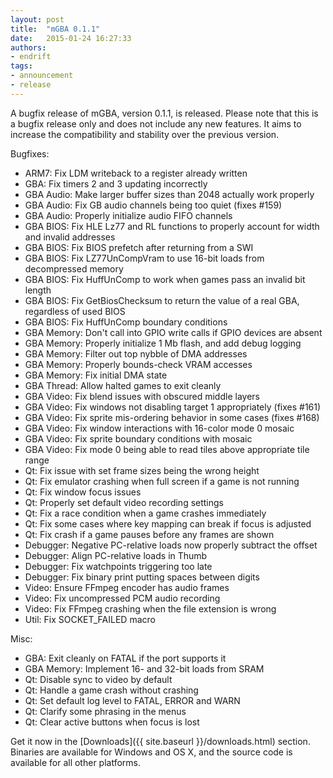 ```yaml
---
layout: post
title:  "mGBA 0.1.1"
date:   2015-01-24 16:27:33
authors:
- endrift
tags:
- announcement
- release
---
```

A bugfix release of mGBA, version 0.1.1, is released. Please note that this is a bugfix release only and does not include any new features. It aims to increase the compatibility and stability over the previous version.<!--more-->

Bugfixes:

 - ARM7: Fix LDM writeback to a register already written
 - GBA: Fix timers 2 and 3 updating incorrectly
 - GBA Audio: Make larger buffer sizes than 2048 actually work properly
 - GBA Audio: Fix GB audio channels being too quiet (fixes #159)
 - GBA Audio: Properly initialize audio FIFO channels
 - GBA BIOS: Fix HLE Lz77 and RL functions to properly account for width and invalid addresses
 - GBA BIOS: Fix BIOS prefetch after returning from a SWI
 - GBA BIOS: Fix LZ77UnCompVram to use 16-bit loads from decompressed memory
 - GBA BIOS: Fix HuffUnComp to work when games pass an invalid bit length
 - GBA BIOS: Fix GetBiosChecksum to return the value of a real GBA, regardless of used BIOS
 - GBA BIOS: Fix HuffUnComp boundary conditions
 - GBA Memory: Don't call into GPIO write calls if GPIO devices are absent
 - GBA Memory: Properly initialize 1 Mb flash, and add debug logging
 - GBA Memory: Filter out top nybble of DMA addresses
 - GBA Memory: Properly bounds-check VRAM accesses
 - GBA Memory: Fix initial DMA state
 - GBA Thread: Allow halted games to exit cleanly
 - GBA Video: Fix blend issues with obscured middle layers
 - GBA Video: Fix windows not disabling target 1 appropriately (fixes #161)
 - GBA Video: Fix sprite mis-ordering behavior in some cases (fixes #168)
 - GBA Video: Fix window interactions with 16-color mode 0 mosaic
 - GBA Video: Fix sprite boundary conditions with mosaic
 - GBA Video: Fix mode 0 being able to read tiles above appropriate tile range
 - Qt: Fix issue with set frame sizes being the wrong height
 - Qt: Fix emulator crashing when full screen if a game is not running
 - Qt: Fix window focus issues
 - Qt: Properly set default video recording settings
 - Qt: Fix a race condition when a game crashes immediately
 - Qt: Fix some cases where key mapping can break if focus is adjusted
 - Qt: Fix crash if a game pauses before any frames are shown
 - Debugger: Negative PC-relative loads now properly subtract the offset
 - Debugger: Align PC-relative loads in Thumb
 - Debugger: Fix watchpoints triggering too late
 - Debugger: Fix binary print putting spaces between digits
 - Video: Ensure FFmpeg encoder has audio frames
 - Video: Fix uncompressed PCM audio recording
 - Video: Fix FFmpeg crashing when the file extension is wrong
 - Util: Fix SOCKET\_FAILED macro

Misc:

 - GBA: Exit cleanly on FATAL if the port supports it
 - GBA Memory: Implement 16- and 32-bit loads from SRAM
 - Qt: Disable sync to video by default
 - Qt: Handle a game crash without crashing
 - Qt: Set default log level to FATAL, ERROR and WARN
 - Qt: Clarify some phrasing in the menus
 - Qt: Clear active buttons when focus is lost

Get it now in the [Downloads]({{ site.baseurl }}/downloads.html) section. Binaries are available for Windows and OS X, and the source code is available for all other platforms.
